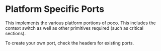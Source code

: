 <!-- 
SPDX-FileCopyrightText: Copyright contributors to the poco project.
SPDX-License-Identifier: MIT
-->
# Platform Specific Ports

This implements the various platform portions of poco. This includes the context
switch as well as other primitives required (such as critical sections).

To create your own port, check the headers for existing ports.


